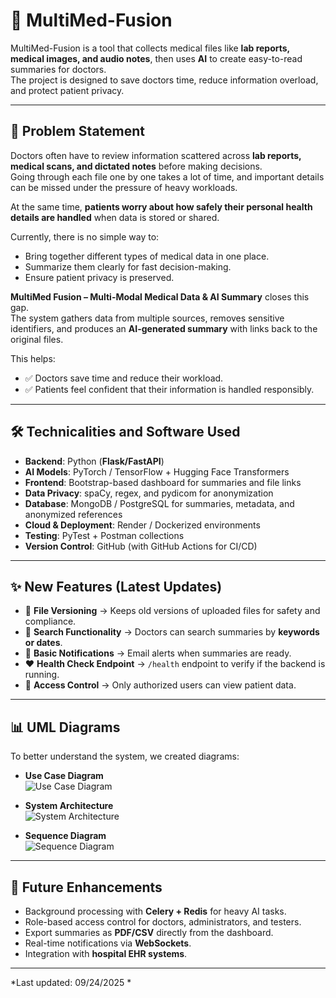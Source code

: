 # 🏥 MultiMed-Fusion

MultiMed-Fusion is a tool that collects medical files like **lab reports, medical images, and audio notes**, then uses **AI** to create easy-to-read summaries for doctors.  
The project is designed to save doctors time, reduce information overload, and protect patient privacy.

---

## 📌 Problem Statement

Doctors often have to review information scattered across **lab reports, medical scans, and dictated notes** before making decisions.  
Going through each file one by one takes a lot of time, and important details can be missed under the pressure of heavy workloads.  

At the same time, **patients worry about how safely their personal health details are handled** when data is stored or shared.

Currently, there is no simple way to:  
- Bring together different types of medical data in one place.  
- Summarize them clearly for fast decision-making.  
- Ensure patient privacy is preserved.  

**MultiMed Fusion – Multi-Modal Medical Data & AI Summary** closes this gap.  
The system gathers data from multiple sources, removes sensitive identifiers, and produces an **AI-generated summary** with links back to the original files.  

This helps:  
- ✅ Doctors save time and reduce their workload.  
- ✅ Patients feel confident that their information is handled responsibly.  

---

## 🛠️ Technicalities and Software Used

- **Backend**: Python (**Flask/FastAPI**)  
- **AI Models**: PyTorch / TensorFlow + Hugging Face Transformers  
- **Frontend**: Bootstrap-based dashboard for summaries and file links  
- **Data Privacy**: spaCy, regex, and pydicom for anonymization  
- **Database**: MongoDB / PostgreSQL for summaries, metadata, and anonymized references  
- **Cloud & Deployment**: Render / Dockerized environments  
- **Testing**: PyTest + Postman collections  
- **Version Control**: GitHub (with GitHub Actions for CI/CD)  

---

## ✨ New Features (Latest Updates)

- 📂 **File Versioning** → Keeps old versions of uploaded files for safety and compliance.  
- 🔎 **Search Functionality** → Doctors can search summaries by **keywords or dates**.  
- 📧 **Basic Notifications** → Email alerts when summaries are ready.  
- ❤️ **Health Check Endpoint** → `/health` endpoint to verify if the backend is running.  
- 🔐 **Access Control** → Only authorized users can view patient data.  

---

## 📊 UML Diagrams

To better understand the system, we created diagrams:

- **Use Case Diagram**  
  ![Use Case Diagram](images/updated-use-case-diagram-clear.png)

- **System Architecture**  
  ![System Architecture](images/system-architecture.png)

- **Sequence Diagram**  
  ![Sequence Diagram](images/sequence-diagram.png)

---

## 📌 Future Enhancements

- Background processing with **Celery + Redis** for heavy AI tasks.  
- Role-based access control for doctors, administrators, and testers.  
- Export summaries as **PDF/CSV** directly from the dashboard.  
- Real-time notifications via **WebSockets**.  
- Integration with **hospital EHR systems**.  

---

*Last updated: 09/24/2025 *

